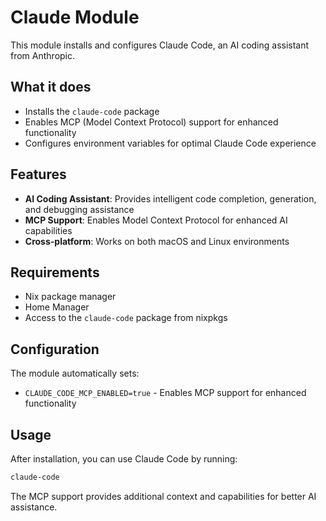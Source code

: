 # Claude Module

This module installs and configures Claude Code, an AI coding assistant from Anthropic.

## What it does

- Installs the `claude-code` package
- Enables MCP (Model Context Protocol) support for enhanced functionality
- Configures environment variables for optimal Claude Code experience

## Features

- **AI Coding Assistant**: Provides intelligent code completion, generation, and debugging assistance
- **MCP Support**: Enables Model Context Protocol for enhanced AI capabilities
- **Cross-platform**: Works on both macOS and Linux environments

## Requirements

- Nix package manager
- Home Manager
- Access to the `claude-code` package from nixpkgs

## Configuration

The module automatically sets:
- `CLAUDE_CODE_MCP_ENABLED=true` - Enables MCP support for enhanced functionality

## Usage

After installation, you can use Claude Code by running:
```bash
claude-code
```

The MCP support provides additional context and capabilities for better AI assistance.
